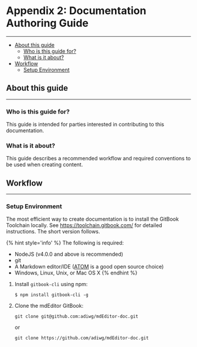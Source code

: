 # Appendix 2: Documentation Authoring Guide

---

<!-- TOC depthFrom:2 depthTo:6 withLinks:1 updateOnSave:1 orderedList:0 -->

- [About this guide](#about-this-guide)
	- [Who is this guide for?](#who-is-this-guide-for)
	- [What is it about?](#what-is-it-about)
- [Workflow](#workflow)
	- [Setup Environment](#setup-environment)

<!-- /TOC -->

## About this guide

---

### Who is this guide for?

This guide is intended for parties interested in contributing to this documentation.

### What is it about?

This guide describes a recommended workflow and required conventions to be used
when creating content.

## Workflow

---

### Setup Environment

The most efficient way to create documentation is to install the GitBook Toolchain
locally. See https://toolchain.gitbook.com/ for detailed instructions. The short
version follows.

{% hint style='info' %}
The following is required:
* NodeJS (v4.0.0 and above is recommended)
* git
* A Markdown editor/IDE ([ATOM](https://atom.io/) is a good open source choice)
* Windows, Linux, Unix, or Mac OS X
{% endhint %}

1. Install `gitbook-cli` using npm:

    ```
    $ npm install gitbook-cli -g
    ```

1. Clone the mdEditor GitBook:

    ```
    git clone git@github.com:adiwg/mdEditor-doc.git
    ```
    or
    ```
    git clone https://github.com/adiwg/mdEditor-doc.git
    ```
